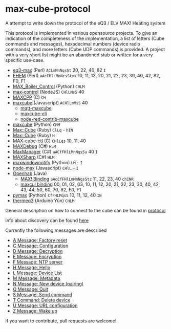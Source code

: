 max-cube-protocol
=================

A attempt to write down the protocol of the eQ3 / ELV MAX! Heating system

This protocol is implemented in various opensource projects. To give an indication of the completeness of the implementation, a list of letters (Cube commands and messages), hexadecimal numbers (device radio commands), and more letters (Cube UDP commands) is provided. A project with a very short list might be an abandoned stub or written for a very specific use-case.

* [eq3-max](https://github.com/Juerd/eq3-max) (Perl) `ACLmMnNqsSt` 20, 22, 40, 82 `I`
* [FHEM](http://fhem.de/) (Perl) `aAcCHlLMnNrsStvx` 10, 11, 12, 20, 21, 22, 23, 30, 40, 42, 82, F0, F1
* [MAX_Boiler_Control](https://github.com/stephenmhall/MAX_Boiler_Control) (Python) `CHLM`
* [max-control](https://github.com/georg90/max-control) (NodeJS) `CHlLMsS` 40
* [MAXCPP](https://github.com/KnuthLohse/MAXCPP) (C) `CH`
* [maxcube](https://github.com/ivesdebruycker/maxcube) (Javascript) `ACHlLmMsS` 40
	* [mqtt-maxcube](https://github.com/leachj/mqtt-maxcube)
	* [maxcube-cli](https://github.com/ivesdebruycker/maxcube-cli)
	* [node-red-contrib-maxcube](https://github.com/ivesdebruycker/node-red-contrib-maxcube)
* [maxcube](https://github.com/aleszoulek/maxcube) (Python) `CHM`
* [Max::Cube](https://github.com/yoyostile/max-cube-ruby) (Ruby) `ClLq` - `hIN`
* [Max::Cube](https://github.com/joconcepts/max-cube) (Ruby) `H`
* [MAX-cube-ctl](https://github.com/pacostiro/MAX-cube-ctl) (C) `CHlLqs` 10, 11, 40
* [MAXDebug](https://github.com/bietiekay/hacs/tree/master/tools/MAXDebug) (C#) `HLM`
* [MaxManager](https://github.com/ababilone/maxmanager) (C#) `aACfFHlLMnNqsSu` 40 `I`
* [MAXSharp](https://github.com/bietiekay/MAXSharp/tree/master/MAXSharp) (C#) `HLM`
* [maxwindownotify](https://github.com/yfauser/maxwindownotify) (Python) `LM` - `I`
* [node-max](https://github.com/sebbo2002/node-max) (Javascript) `CHlL` - `I`
* [Openhab](http://openhab.org/) (Java)
	* [MAX! Binding](https://github.com/openhab/openhab2/tree/master/addons/binding/org.openhab.binding.max) `aAcCfFHlLmMnNqsStz` 11, 22, 23, 40 `chINR`
	* [maxcul binding](https://github.com/openhab/openhab/tree/master/bundles/binding/org.openhab.binding.maxcul) 00, 01, 02, 03, 10, 11, 12, 20, 21, 22, 23, 30, 40, 42, 43, 44, 50, 60, 70, 82, F0, F1
* [pymax](https://github.com/ercpe/pymax) (Python) `CfFHLMqsS` 10, 11, 12, 40 `IN`
* [thermeq3](https://github.com/autopower/thermeq3) (Arduino Yún) `CHLM`

General description on how to connect to the cube can be found in [protocol](protocol.md)

Info about discovery can be found  [here](Cube_Discovery.md)

Currently the following messages are described
* [A Message: Factory reset](A-Message.md)
* [C Message: Configuration](C-Message.md)
* [D Message: Decryption](C-Message.md)
* [E Message: Encryption](C-Message.md)
* [F Message: NTP server](F-Message.md) 
* [H Message: Hello](H-Message.md) 
* [L Message: Device List](L-Message.md)
* [M Message: Metadata](M-Message.md)
* [N Message: New device (pairing)](N-Message.md)
* [Q Message: Quit](Q-Message.md)
* [S Message: Send command](S-Message.md)
* [T Command: Delete device](T-Command.md)
* [U Message: URL configuration](U-Message.md)
* [Z Message: Wake up](Z-Message.md)

If you want to contribute, pull requests are welcome!
